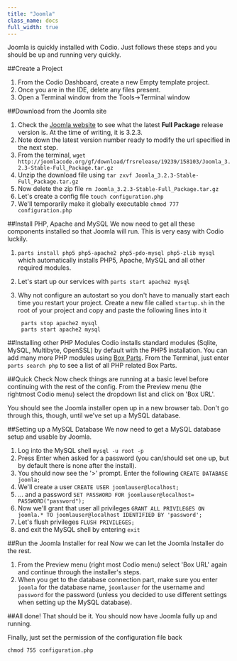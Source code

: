 ```yaml
---
title: "Joomla"
class_name: docs
full_width: true
---
```


Joomla is quickly installed with Codio. Just follows these steps and you should be up and running very quickly.

##Create a Project

1. From the Codio Dashboard, create a new Empty template project. 
1. Once you are in the IDE, delete any files present.
1. Open a Terminal window from the Tools->Terminal window

##Download from the Joomla site

1. Check the [Joomla website](http://joomlacode.org/gf/project/joomla/frs) to see what the latest **Full Package** release version is. At the time of writing, it is 3.2.3.
1. Note down the latest version number ready to modify the url specified in the next step.
1. From the terminal, `wget http://joomlacode.org/gf/download/frsrelease/19239/158103/Joomla_3.2.3-Stable-Full_Package.tar.gz` 
1. Unzip the download file using `tar zxvf Joomla_3.2.3-Stable-Full_Package.tar.gz`
1. Now delete the zip file `rm Joomla_3.2.3-Stable-Full_Package.tar.gz`
1. Let's create a config file `touch configuration.php`
1. We'll temporarily make it globally executable `chmod 777 configuration.php`

##Install PHP, Apache and MySQL
We now need to get all these components installed so that Joomla will run. This is very easy with Codio luckily.

1. `parts install php5 php5-apache2 php5-pdo-mysql php5-zlib mysql ` which automatically installs PHP5, Apache, MySQL and all other required modules.
1. Let's start up our services with `parts start apache2 mysql`
1. Why not configure an autostart so you don't have to manually start each time you restart your project. Create a new file called `startup.sh` in the root of your project and copy and paste the following lines into it

        parts stop apache2 mysql
        parts start apache2 mysql

##Installing other PHP Modules
Codio installs standard modules (Sqlite, MySQL, Multibyte, OpenSSL) by default with the PHP5 installation. You can add many more PHP modules using [Box Parts](/docs/boxes/box-parts). From the Terminal, just enter `parts search php` to see a list of all PHP related Box Parts.

##Quick Check
Now check things are running at a basic level before continuing with the rest of the config. From the Preview menu (the rightmost Codio menu) select the dropdown list and click on 'Box URL'. 

You should see the Joomla installer open up in a new browser tab. Don't go through this, though, until we've set up a MySQL database.

##Setting up a MySQL Database
We now need to get a MySQL database setup and usable by Joomla.

1. Log into the MySQL shell `mysql -u root -p`
1. Press Enter when asked for a password (you can/should set one up, but by default there is none after the install).
1. You should now see the '>' prompt. Enter the following `CREATE DATABASE joomla;`
1. We'll create a user `CREATE USER joomlauser@localhost;`
1. ... and a password `SET PASSWORD FOR joomlauser@localhost= PASSWORD("password");`
1. Now we'll grant that user all privileges `GRANT ALL PRIVILEGES ON joomla.* TO joomlauser@localhost IDENTIFIED BY 'password';`
1. Let's flush privileges `FLUSH PRIVILEGES;`
1. and exit the MySQL shell by entering `exit`

##Run the Joomla Installer for real
Now we can let the Joomla Installer do the rest. 

1. From the Preview menu (right most Codio menu) select 'Box URL' again and continue through the installer's steps.
1. When you get to the database connection part, make sure you enter `joomla` for the database name, `joomlauser` for the username and `password` for the password (unless you decided to use different settings when setting up the MySQL database).

##All done!
That should be it. You should now have Joomla fully up and running.

Finally, just set the permission of the configuration file back 

    chmod 755 configuration.php

